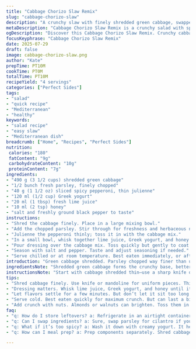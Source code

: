 ```yaml
---
title: "Cabbage Chorizo Slaw Remix"
slug: "cabbage-chorizo-slaw"
description: "A crunchy slaw with finely shredded green cabbage, swapped smoky chorizo for spicy pepperoni and tossed with creamy Greek yogurt instead of mayo. Brightened with lime juice and a touch of honey. Onion swapped for fresh parsley adds brightness. Quick to prep at 10 minutes, this salad plays on textures and sharp heat. Salt and pepper to taste finishes it off. Great as a side or light lunch."
metaDescription: "Cabbage Chorizo Slaw Remix is a crunchy salad with spicy pepperoni, fresh parsley, Greek yogurt, and lime juice. A quick and flavorful dish."
ogDescription: "Discover this Cabbage Chorizo Slaw Remix. Crunchy cabbage, spicy pepperoni, creamy yogurt dressing. Quick prep, bold flavors, great anytime."
focusKeyphrase: "Cabbage Chorizo Slaw Remix"
date: 2025-07-29
draft: false
image: cabbage-chorizo-slaw.png
author: "Kate"
prepTime: PT10M
cookTime: PT0M
totalTime: PT10M
recipeYield: "4 servings"
categories: ["Perfect Sides"]
tags:
- "salad"
- "quick recipe"
- "Mediterranean"
- "healthy"
keywords:
- "salad recipe"
- "easy slaw"
- "Mediterranean dish"
breadcrumb: ["Home", "Recipes", "Perfect Sides"]
nutrition: 
 calories: "180"
 fatContent: "9g"
 carbohydrateContent: "10g"
 proteinContent: "7g"
ingredients:
- "490 g (3 1/2 cups) shredded green cabbage"
- "1/2 bunch fresh parsley, finely chopped"
- "40 g (1 1/2 oz) sliced spicy pepperoni, thin julienne"
- "120 ml (1/2 cup) Greek yogurt"
- "20 ml (1 tbsp) fresh lime juice"
- "10 ml (2 tsp) honey"
- "salt and freshly ground black pepper to taste"
instructions:
- "Shred the cabbage finely. Place in a large mixing bowl."
- "Add the chopped parsley. Stir through for freshness and herbaceous notes."
- "Julienne the pepperoni thinly; toss it in with the cabbage mix."
- "In a small bowl, whisk together lime juice, Greek yogurt, and honey until smooth."
- "Pour dressing over the cabbage mix. Toss quickly but gently to coat everything evenly."
- "Season with salt and pepper. Taste and adjust seasoning if needed."
- "Serve chilled or at room temperature. Best eaten immediately, or after sitting 5 minutes to soften slightly."
introduction: "Green cabbage shredded. Parsley chopped way finer than usual. Slices of spicy pepperoni add heat and chew. Replace mayo with Greek yogurt, tangy, lighter, with a squirt of lime juice. A little honey smooths the tartness but don't sweeten it too much. Quick whip-up—ten minutes. Crunch, creaminess, heat, and herby freshness all tangled. No long marinating here or dull soggy bits. Salt and pepper, just right. Fresh but not boring. Great for something different with salads, sandwiches, or just by itself. Change up veggie for kale or carrot if you want. Always mixing textures and flavors out here."
ingredientsNote: "Shredded green cabbage forms the crunchy base, better finely sliced for easier eating. Parsley over onion to brighten without overpowering. Pepperoni makes for an accessible sub to chorizo, with smokier notes and less oily grit. Greek yogurt replaces mayonnaise for fewer calories and tang. Lime juice swaps lemon for a twist, paired with a touch of honey — balances acidity and adds a subtle sweetness. Salt and pepper, as always, personal touch. Keep ingredients fresh and sliced uniformly for best mouthfeel."
instructionsNote: "Start with cabbage shredded thin—use a sharp knife or mandoline. Parsley finely chopped so it blends but still stands out. Pepperoni julienned fine so it distributes flavor without chunks. Whisk the dressing ingredients smooth—no lumps, no separate layers. Gently toss cabbage, herbs, and meat together before pouring in dressing. Quick toss again to coat without bruising the cabbage. Salt last. Adjust seasoning based on freshness of herbs or spiciness of pepperoni. Ideal to serve right away or after a brief rest so flavors settle but texture stays crisp."
tips:
- "Shred cabbage finely. Use knife or mandoline for uniform pieces. Thinner means better texture. Keep it crisp. No one wants soggy cabbage. Fresh herbs entirely matter. Parsley over onions brings bright flavor."
- "Dressing matters. Whisk lime juice, Greek yogurt, and honey until it's smooth. No lumps or clumps. Don’t rush this step. The right consistency clings to everything. Adjust honey based on taste. Must balance tanginess."
- "Let flavors settle for a few minutes. But don’t let it sit too long. Crispness is key. Great with sandwiches or on its own. Experiment with veggies. Swap cabbage for kale. Carrots work if you want sweetness."
- "Serve cold. Best eaten quickly for maximum crunch. But can last a bit after tossing. Refrigerate if you need to store. Just remember it will soften. Adjust salt and pepper last. They’ll enhance everything."
- "Add crunch with nuts. Almonds or walnuts can brighten. Toss them in right before serving. Just to keep them crunchy. Spice things up with jalapeños or hot sauce if flavor needs a kick."
faq:
- "q: How do I store leftovers? a: Refrigerate in an airtight container. Best eaten within 24 hours but can last 2 days. Don’t let it get soggy. Cold is better."
- "q: Can I swap ingredients? a: Sure, swap parsley for cilantro if you like that. Use a different spicy meat too. Chorizo, salami, whatever is on hand."
- "q: What if it’s too spicy? a: Wash it down with creamy yogurt. It helps balance that heat. Add more yogurt to dressing. Reduce pepperoni amount too."
- "q: How can I meal prep? a: Prep components separately. Shred cabbage, chop herbs. Store dressing in a jar. Mix right before eating for freshness."

---
```

